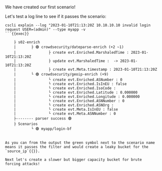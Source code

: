We have created our first scenario!

Let's test a log line to see if it passes the scenario:

```
cscli explain --log "2023-01-10T21:13:20Z 10.10.10.10 invalid login request USER=(admin)" --type myapp -v
```{{exec}}

```
        ├ s02-enrich
        |       ├ 🟢 crowdsecurity/dateparse-enrich (+2 ~1)
        |               ├ create evt.Enriched.MarshaledTime : 2023-01-10T21:13:20Z
        |               ├ update evt.MarshaledTime :  -> 2023-01-10T21:13:20Z
        |               ├ create evt.Meta.timestamp : 2023-01-10T21:13:20Z
        |       └ 🟢 crowdsecurity/geoip-enrich (+9)
        |               └ create evt.Enriched.ASNumber : 0
        |               └ create evt.Enriched.IsInEU : false
        |               └ create evt.Enriched.IsoCode : 
        |               └ create evt.Enriched.Latitude : 0.000000
        |               └ create evt.Enriched.Longitude : 0.000000
        |               └ create evt.Enriched.ASNNumber : 0
        |               └ create evt.Enriched.ASNOrg : 
        |               └ create evt.Meta.IsInEU : false
        |               └ create evt.Meta.ASNNumber : 0
        ├-------- parser success 🟢
        ├ Scenarios
                └ 🟢 myapp/login-bf
```{{}}

As you can from the output the green symbol next to the scenario name means it passes the filter and would create a leaky bucket for the `source_ip`{{}}.

Next let's create a slower but bigger capacity bucket for brute forcing attacks!
